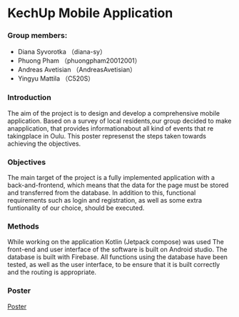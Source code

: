 # KechUp Mobile Application

### Group members: 
* Diana Syvorotka （diana-sy）
* Phuong Pham  （phuongpham20012001）
* Andreas Avetisian （AndreasAvetisian）
* Yingyu Mattila （C520S）

### Introduction
The aim of the project is to design and develop a comprehensive mobile application.
Based on a survey of local residents,our group decided to make anapplication, that provides informationabout all kind of events that re takingplace in Oulu. This poster represenst the steps taken towards achieving the objectives.

### Objectives
The main target of the project is a fully implemented application with a back-and-frontend, which means that the data for the page must be stored and transferred from the database.
In addition to this, functional requirements such as login and registration, as well as some extra funtionality of our choice, should be executed.

### Methods
While working on the application Kotlin (Jetpack compose) was used The front-end and user interface of the software is built on Android studio.
The database is built with Firebase. All functions using the database have been tested, as well as the user interface, to be ensure that it is built correctly and the routing is appropriate.

### Poster
[Poster](https://oamk-my.sharepoint.com/:b:/g/personal/t0avan00_students_oamk_fi/EfHBxqTJ0pdKuLTMkkkTvToBvHqfSRPAgie__ImX7SmDBA )
